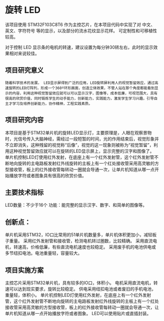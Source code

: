 # 旋转 LED

该项目使用 STM32F103C8T6 作为主控芯片，在本项目代码中实现了对 中文、英文、字符符号 等的显示，以及部分的流水花纹显示花样。
可定制性和可移植性较高。

对于控制 LED 显示条的电机的转速，建议设置为每分钟30转左右，此时的显示效果相对来说较佳。

## 项目研究意义
    随着科学技术的发展， LED显示屏得到广泛的应用，LED旋转屏利用人的视觉暂留效应，通过高速旋转的LED灯阵列，形成一个360º环形画面，创造立体效果，不管人站在那个角度都能看到显示的内容，利用这种视觉暂留效应就可以可以显示汉字，图像等，成本低廉，可视范围大，具有很高的欣赏价值，同时锻炼学生的动手能力，创新能力，实践能力，激发学生学习兴趣，引导自主才学习及培养创新能力，协作精神，工程实践素质。

## 项目研究内容
本项目是基于STM32单片机的旋转LED显示灯，主要原理是，人眼在观察景物时，光信号传入大脑神经，需经过一段短暂的时间，光的作用结束后，视觉形象并不立即消失，这种残留的视觉称“后像”，视觉的这一现象则被称为“视觉暂留”，利用这种视觉暂留效应就可以在旋转的LED显示屏上，显示完整的汉字和图像了。
单片机控制LED灯使用红外发射，在底座上有一个红外发射管，这个红外发射管不断地向旋转的主电路板发射红外线旋转的主板上有一个红处接收管采用高灵敏的方型接收管，板上的红外接收管每转动一圈就会导通一次，让单片机知道从哪一点开始播放字符或者图象具有很高的欣赏价值。

## 主要技术指标
LED数量：不少于16个
功能：能完整的显示汉字、数字、和简单的图像等。

## 创新点：
单片机采用STM32，IO口比常用的51单片机数量多，单片机体积更加小，减轻板子重量。
采用红外发射管和接收管，检测电机转过圈数，比较精确。
采用直流电机，转速高，价格低廉，有些直流电机速度也较稳定。
采用废手机的电池供电或多节纽扣电池。电池重量轻，容量较大。

## 项目实施方案
主控芯片采用STM32单片机，具有较多的IO口，体积小。
电机采用直流电机，转速可以达到现实要求，旋转比较稳定。
供电采用纽扣电池或者废旧的手机电池，重量轻，体积小。
单片机控制LED灯使用红外发射，在底座上有一个红外发射管，这个红外发射管不断地向旋转的主电路板发射红外线旋转的主板上有一个红处接收管采用高灵敏的方型接收管，板上的红外接收管每转动一圈就会导通一次，让单片机知道从哪一点开始播放字符或者图象。
LED可以使用贴片或直插封装。
